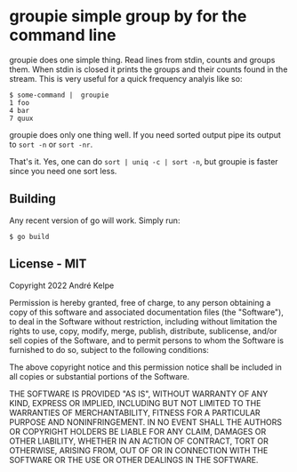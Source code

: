 # groupie simple group by for the command line

groupie does one simple thing. Read lines from stdin, counts and groups them. When stdin is closed it prints the groups
and their counts found in the stream. This is very useful for a quick frequency analyis like so:

```
$ some-command |  groupie
1 foo
4 bar
7 quux
```

groupie does only one thing well. If you need sorted output pipe its output to `sort -n` or `sort -nr`.

That's it. Yes, one can do `sort | uniq -c | sort -n`, but groupie is faster since you need one sort less.


## Building

Any recent version of go will work. Simply run:

```
$ go build
```


## License - MIT

Copyright 2022 André Kelpe

Permission is hereby granted, free of charge, to any person obtaining a copy of this software and associated
documentation files (the "Software"), to deal in the Software without restriction, including without limitation the
rights to use, copy, modify, merge, publish, distribute, sublicense, and/or sell copies of the Software, and to permit
persons to whom the Software is furnished to do so, subject to the following conditions:

The above copyright notice and this permission notice shall be included in all copies or substantial portions of the
Software.

THE SOFTWARE IS PROVIDED "AS IS", WITHOUT WARRANTY OF ANY KIND, EXPRESS OR IMPLIED, INCLUDING BUT NOT LIMITED TO THE
WARRANTIES OF MERCHANTABILITY, FITNESS FOR A PARTICULAR PURPOSE AND NONINFRINGEMENT. IN NO EVENT SHALL THE AUTHORS OR
COPYRIGHT HOLDERS BE LIABLE FOR ANY CLAIM, DAMAGES OR OTHER LIABILITY, WHETHER IN AN ACTION OF CONTRACT, TORT OR
OTHERWISE, ARISING FROM, OUT OF OR IN CONNECTION WITH THE SOFTWARE OR THE USE OR OTHER DEALINGS IN THE SOFTWARE.
